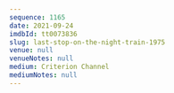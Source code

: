 ```yaml
---
sequence: 1165
date: 2021-09-24
imdbId: tt0073836
slug: last-stop-on-the-night-train-1975
venue: null
venueNotes: null
medium: Criterion Channel
mediumNotes: null
---
```


